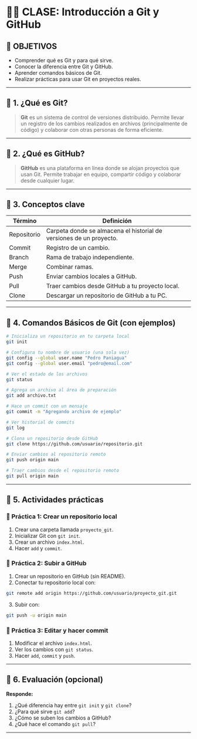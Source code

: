 
# 🧑‍🏫 CLASE: Introducción a Git y GitHub

## 🔹 OBJETIVOS
- Comprender qué es Git y para qué sirve.
- Conocer la diferencia entre Git y GitHub.
- Aprender comandos básicos de Git.
- Realizar prácticas para usar Git en proyectos reales.

---

## 🔹 1. ¿Qué es Git?

> **Git** es un sistema de control de versiones distribuido. Permite llevar un registro de los cambios realizados en archivos (principalmente de código) y colaborar con otras personas de forma eficiente.

---

## 🔹 2. ¿Qué es GitHub?

> **GitHub** es una plataforma en línea donde se alojan proyectos que usan Git. Permite trabajar en equipo, compartir código y colaborar desde cualquier lugar.

---

## 🔹 3. Conceptos clave

| Término        | Definición                                                                 |
|----------------|---------------------------------------------------------------------------|
| Repositorio    | Carpeta donde se almacena el historial de versiones de un proyecto.       |
| Commit         | Registro de un cambio.                                                    |
| Branch         | Rama de trabajo independiente.                                            |
| Merge          | Combinar ramas.                                                           |
| Push           | Enviar cambios locales a GitHub.                                          |
| Pull           | Traer cambios desde GitHub a tu proyecto local.                           |
| Clone          | Descargar un repositorio de GitHub a tu PC.                               |

---

## 🔹 4. Comandos Básicos de Git (con ejemplos)

```bash
# Inicializa un repositorio en tu carpeta local
git init

# Configura tu nombre de usuario (una sola vez)
git config --global user.name "Pedro Paniagua"
git config --global user.email "pedro@email.com"

# Ver el estado de los archivos
git status

# Agrega un archivo al área de preparación
git add archivo.txt

# Hace un commit con un mensaje
git commit -m "Agregando archivo de ejemplo"

# Ver historial de commits
git log

# Clona un repositorio desde GitHub
git clone https://github.com/usuario/repositorio.git

# Enviar cambios al repositorio remoto
git push origin main

# Traer cambios desde el repositorio remoto
git pull origin main
```

---

## 🔹 5. Actividades prácticas

### 🧪 Práctica 1: Crear un repositorio local
1. Crear una carpeta llamada `proyecto_git`.
2. Inicializar Git con `git init`.
3. Crear un archivo `index.html`.
4. Hacer `add` y `commit`.

### 🧪 Práctica 2: Subir a GitHub
1. Crear un repositorio en GitHub (sin README).
2. Conectar tu repositorio local con:
```bash
git remote add origin https://github.com/usuario/proyecto_git.git
```
3. Subir con:
```bash
git push -u origin main
```

### 🧪 Práctica 3: Editar y hacer commit
1. Modificar el archivo `index.html`.
2. Ver los cambios con `git status`.
3. Hacer `add`, `commit` y `push`.

---

## 🔹 6. Evaluación (opcional)

**Responde:**
1. ¿Qué diferencia hay entre `git init` y `git clone`?
2. ¿Para qué sirve `git add`?
3. ¿Cómo se suben los cambios a GitHub?
4. ¿Qué hace el comando `git pull`?

---
